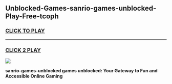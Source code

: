 
## Unblocked-Games-sanrio-games-unblocked-Play-Free-tcoph
<h3>
<a href="https://premium76.site?title=sanrio-games-unblocked&ref=09A">CLICK TO PLAY</a></h3>
<hr>

<h3>
<a href="https://premium76.site?title=sanrio-games-unblocked&ref=09A">CLICK 2 PLAY</a>
  
</h3>

<a href="https://premium76.site?title=sanrio-games-unblocked&ref=09A"><img src="https://clearcache.store/games.png"></a>


**sanrio-games-unblocked games unblocked: Your Gateway to Fun and Accessible Online Gaming**
